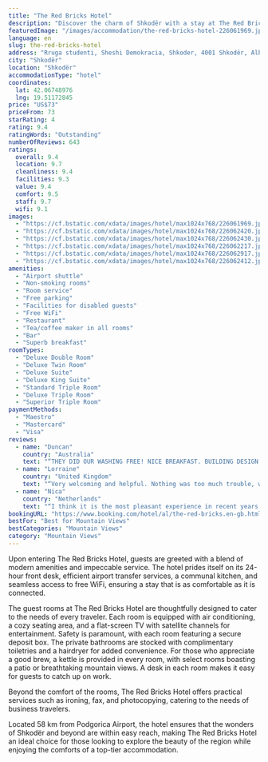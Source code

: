 ```yaml
---
title: "The Red Bricks Hotel"
description: "Discover the charm of Shkodër with a stay at The Red Bricks Hotel, a distinguished four-star establishment that stands out for its exceptional services and prime location, just a stone's throw away from the Port of Bar."
featuredImage: "/images/accommodation/the-red-bricks-hotel-226061969.jpg"
language: en
slug: the-red-bricks-hotel
address: "Rruga studenti, Sheshi Demokracia, Shkoder, 4001 Shkodër, Albania"
city: "Shkodër"
location: "Shkodër"
accommodationType: "hotel"
coordinates:
  lat: 42.06748976
  lng: 19.51172845
price: "US$73"
priceFrom: 73
starRating: 4
rating: 9.4
ratingWords: "Outstanding"
numberOfReviews: 643
ratings:
  overall: 9.4
  location: 9.7
  cleanliness: 9.4
  facilities: 9.3
  value: 9.4
  comfort: 9.5
  staff: 9.7
  wifi: 9.1
images:
  - "https://cf.bstatic.com/xdata/images/hotel/max1024x768/226061969.jpg?k=12901a233b31ff01ea081b6d684845a8b87955f3c8cf7d730ad3a96dd9737363&o=&hp=1"
  - "https://cf.bstatic.com/xdata/images/hotel/max1024x768/226062420.jpg?k=28384ca2db1741989bca7a192d174f08ddf59daa38d9e670a683c23d9666311b&o=&hp=1"
  - "https://cf.bstatic.com/xdata/images/hotel/max1024x768/226062430.jpg?k=bc54b553cedd90bdade774e6b59803ef3415ff0aee90074e1669d495c3eddf97&o=&hp=1"
  - "https://cf.bstatic.com/xdata/images/hotel/max1024x768/226062217.jpg?k=6294d121845133e059e8250097f732878b58f39bd133a6ef77fd3c629dd0bf78&o=&hp=1"
  - "https://cf.bstatic.com/xdata/images/hotel/max1024x768/226062917.jpg?k=26985c5e449a0e963b1ed41c81976b0192f1b6086a96b0c3e4f7f751b7faf990&o=&hp=1"
  - "https://cf.bstatic.com/xdata/images/hotel/max1024x768/226062412.jpg?k=5512db78598c994deb98405c4b92eef4187eec5e92a4d2673f6d56770bc777ef&o=&hp=1"
amenities:
  - "Airport shuttle"
  - "Non-smoking rooms"
  - "Room service"
  - "Free parking"
  - "Facilities for disabled guests"
  - "Free WiFi"
  - "Restaurant"
  - "Tea/coffee maker in all rooms"
  - "Bar"
  - "Superb breakfast"
roomTypes:
  - "Deluxe Double Room"
  - "Deluxe Twin Room"
  - "Deluxe Suite"
  - "Deluxe King Suite"
  - "Standard Triple Room"
  - "Deluxe Triple Room"
  - "Superior Triple Room"
paymentMethods:
  - "Maestro"
  - "Mastercard"
  - "Visa"
reviews:
  - name: "Duncan"
    country: "Australia"
    text: "“THEY DID OUR WASHING FREE! NICE BREAKFAST. BUILDING DESIGN WAS INTERESTING.”"
  - name: "Lorraine"
    country: "United Kingdom"
    text: "“Very welcoming and helpful. Nothing was too much trouble, whether directions to a museum or advice on restaurants.”"
  - name: "Nica"
    country: "Netherlands"
    text: "“I think it is the most pleasant experience in recent years in terms of professionalism, actually all the staff have a standard of quality that can only be seen in the biggest hotels in the world, we have to think about how these people like them...”"
bookingURL: "https://www.booking.com/hotel/al/the-red-bricks.en-gb.html?aid=8035640"
bestFor: "Best for Mountain Views"
bestCategories: "Mountain Views"
category: "Mountain Views"
---
```


Upon entering The Red Bricks Hotel, guests are greeted with a blend of modern amenities and impeccable service. The hotel prides itself on its 24-hour front desk, efficient airport transfer services, a communal kitchen, and seamless access to free WiFi, ensuring a stay that is as comfortable as it is connected.

The guest rooms at The Red Bricks Hotel are thoughtfully designed to cater to the needs of every traveler. Each room is equipped with air conditioning, a cozy seating area, and a flat-screen TV with satellite channels for entertainment. Safety is paramount, with each room featuring a secure deposit box. The private bathrooms are stocked with complimentary toiletries and a hairdryer for added convenience. For those who appreciate a good brew, a kettle is provided in every room, with select rooms boasting a patio or breathtaking mountain views. A desk in each room makes it easy for guests to catch up on work.

Beyond the comfort of the rooms, The Red Bricks Hotel offers practical services such as ironing, fax, and photocopying, catering to the needs of business travelers. 

Located 58 km from Podgorica Airport, the hotel ensures that the wonders of Shkodër and beyond are within easy reach, making The Red Bricks Hotel an ideal choice for those looking to explore the beauty of the region while enjoying the comforts of a top-tier accommodation.